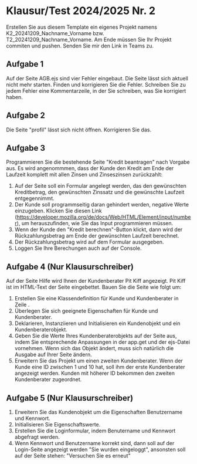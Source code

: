 # Klausur/Test 2024/2025 Nr. 2

Erstellen Sie aus diesem Template ein eigenes Projekt namens K2_20241209_Nachname_Vorname bzw. T2_20241209_Nachname_Vorname.
Am Ende müssen Sie Ihr Projekt commiten und pushen. Senden Sie mir den Link in Teams zu.

## Aufgabe 1

Auf der Seite AGB.ejs sind vier Fehler eingebaut. Die Seite lässt sich aktuell nicht mehr starten. Finden und korrigieren Sie die Fehler. Schreiben Sie zu jedem Fehler eine Kommentarzeile, in der Sie schreiben, was Sie korrigiert haben.

## Aufgabe 2

Die Seite "profil" lässt sich nicht öffnen. Korrigieren Sie das.


## Aufgabe 3

Programmieren Sie die bestehende Seite "Kredit beantragen" nach Vorgabe aus. Es wird angenommmen, dass der Kunde den Kredit am Ende der Laufzeit komplett mit allen Zinsen und Zinseszinsen zurückzahlt:

1. Auf der Seite soll ein Formular angelegt werden, das den gewünschten Kreditbetrag, den gewünschten Zinssatz und die gewünschte Laufzeit entgegennimmt.  
2. Der Kunde soll programmseitig daran gehindert werden, negative Werte einzugeben. Klicken Sie diesen Link (https://developer.mozilla.org/de/docs/Web/HTML/Element/input/number), um herauszufinden, wie Sie das Input programmieren müssen. 
2. Wenn der Kunde den "Kredit berechnen"-Button klickt, dann wird der Rückzahlungsbetrag am Ende der gewünschten Laufzeit berechnet.
3. Der Rückzahlungsbetrag wird auf dem Formular ausgegeben.
4. Loggen Sie Ihre Berechungen auch auf der Console.

## Aufgabe 4 (Nur Klausurschreiber)

Auf der Seite Hilfe wird Ihnen der Kundenberater Pit Kiff angezeigt. Pit Kiff ist im HTML-Text der Seite eingebettet. Bauen Sie die Seite wie folgt um:

1. Erstellen Sie eine Klassendefinition für Kunde und Kundenberater in Zeile .
2. Überlegen Sie sich geeignete Eigenschaften für Kunde und Kundenberater.
3. Deklarieren, Instanziieren und Initialisieren ein Kundenobjekt und ein Kundenberaterobjekt.
4. Geben Sie die Werte Ihres Kundenberaterobjekts auf der Seite aus, indem Sie entsprechende Anpassungen in der app.get und der ejs-Datei vornehmen. Wenn sich das Objekt ändert, muss sich natürlich die Ausgabe auf Ihrer Seite ändern. 
5. Erweitern Sie das Projekt um einen zweiten Kundenberater. Wenn der Kunde eine ID zwischen 1 und 10 hat, soll ihm der erste Kundenberater angezeigt werden. Kunden mit höherer ID bekommen den zweiten Kundenberater zugeordnet. 


## Aufgabe 5 (Nur Klausurschreiber)

1. Erweitern Sie das Kundenobjekt um die Eigenschaften Benutzername und Kennwort.
2. Initialisieren Sie Eigenschaftswerte.
3. Erstellen Sie die Loginformular, indem Benutername und Kennwort abgefragt werden.
4. Wenn Kennwort und Benutzername korrekt sind, dann soll auf der Login-Seite angezeigt werden "Sie wurden eingeloggt", ansonsten soll auf der Seite stehen: "Versuchen Sie es erneut"